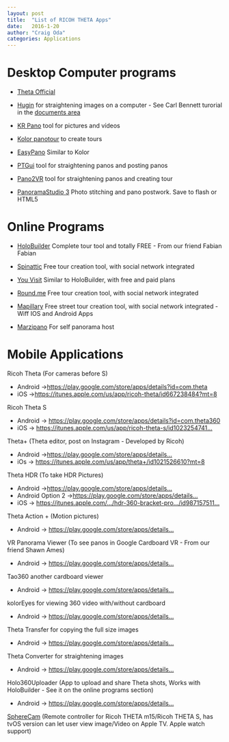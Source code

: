 ```yaml
---
layout: post
title:  "List of RICOH THETA Apps"
date:   2016-1-20
author: "Craig Oda"
categories: Applications
---
```


Desktop Computer programs
=========================

* [Theta Official](https://theta360.com/en/support/download/)

* [Hugin](http://hugin.sourceforge.net/)
for straightening images on a computer - See Carl Bennett turorial in the [documents area](https://www.facebook.com/notes/ricoh-theta-users-on-facebook/straightening-360-images-using-hugin/1616917718526418)

* [KR Pano](http://www.krpano.com/) tool for pictures and vídeos

* [Kolor panotour](http://www.kolor.com/panotour/) to create tours

* [EasyPano](http://www.easypano.com/) Similar to Kolor

* [PTGui](http://www.ptgui.com) tool for straightening panos and posting panos


* [Pano2VR](http://ggnome.com) tool for straightening panos and creating tour


* [PanoramaStudio 3](http://www.tshsoft.com/en/panostudio_index) Photo stitching and pano postwork. Save to flash or HTML5


Online Programs
===============

* [HoloBuilder](https://www.holobuilder.com/index.html) Complete tour tool and totally FREE - From our friend Fabian Fabian

* [Spinattic](http://www.spinattic.com/) Free tour creation tool, with social network integrated

* [You Visit](http://www.youvisit.com/) Similar to HoloBuilder, with free and paid plans

* [Round.me](https://round.me/) Free tour creation tool, with social network integrated

* [Mapillary](http://www.mapillary.com/map) Free street tour creation tool, with social network integrated - Wiff IOS and Android Apps

* [Marzipano](http://www.marzipano.net/tool/) For self panorama host


Mobile Applications
===================

Ricoh Theta (For cameras before S)

- Android ->https://play.google.com/store/apps/details?id=com.theta
- iOS ->https://itunes.apple.com/us/app/ricoh-theta/id667238484?mt=8

Ricoh Theta S

- Android -> https://play.google.com/store/apps/details?id=com.theta360
- iOS -> https://itunes.apple.com/us/app/ricoh-theta-s/id1023254741…

Theta+ (Theta editor, post on Instagram - Developed by Ricoh)

- Android ->https://play.google.com/store/apps/details…
- iOs -> https://itunes.apple.com/us/app/theta+/id1021526610?mt=8

Theta HDR (To take HDR Pictures)

- Android ->https://play.google.com/store/apps/details…
- Android Option 2 ->https://play.google.com/store/apps/details…
- iOS -> https://itunes.apple.com/…/hdr-360-bracket-pro…/id987157511…

Theta Action + (Motion pictures)

- Android -> https://play.google.com/store/apps/details…

VR Panorama Viewer (To see panos in Google Cardboard VR - From our friend Shawn Ames)

- Android -> https://play.google.com/store/apps/details…

Tao360 another cardboard viewer

- Android -> https://play.google.com/store/apps/details…

kolorEyes for viewing 360 video with/without cardboard

- Android -> https://play.google.com/store/apps/details…

Theta Transfer for copying the full size images

- Android -> https://play.google.com/store/apps/details…

Theta Converter for straightening images

- Android -> https://play.google.com/store/apps/details…

Holo360Uploader (App to upload and share Theta shots, Works with HoloBuilder - See it on the online programs section)

- Android -> https://play.google.com/store/apps/details…


[SphereCam](https://itunes.apple.com/us/app/spherecam/id973550273?mt=8)
(Remote controller for Ricoh THETA m15/Ricoh THETA S, has tvOS version can let user view image/Video on Apple TV. Apple watch support)

